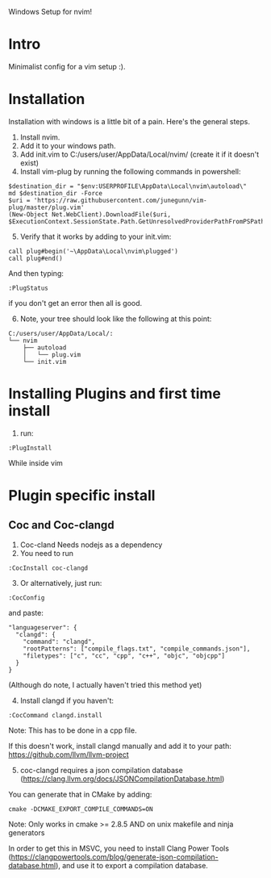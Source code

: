 Windows Setup for nvim!

# Intro

Minimalist config for a vim setup :).

# Installation

Installation with windows is a little bit of a pain. Here's the general steps.

1. Install nvim.
2. Add it to your windows path.
3. Add init.vim to C:/users/user/AppData/Local/nvim/ (create it if it doesn't exist)
4. Install vim-plug by running the following commands in powershell:

```
$destination_dir = "$env:USERPROFILE\AppData\Local\nvim\autoload\"
md $destination_dir -Force
$uri = 'https://raw.githubusercontent.com/junegunn/vim-plug/master/plug.vim'
(New-Object Net.WebClient).DownloadFile($uri, $ExecutionContext.SessionState.Path.GetUnresolvedProviderPathFromPSPath("$destination_dir\plug.vim"))
```

5. Verify that it works by adding to your init.vim:
```
call plug#begin('~\AppData\Local\nvim\plugged')
call plug#end()
```

And then typing:
```
:PlugStatus
```

if you don't get an error then all is good.

6. Note, your tree should look like the following at this point:

```
C:/users/user/AppData/Local/:
└── nvim
    ├── autoload
    │   └── plug.vim
    └── init.vim
```

# Installing Plugins and first time install

1. run:
```
:PlugInstall
```
While inside vim

# Plugin specific install
## Coc and Coc-clangd
1. Coc-cland Needs nodejs as a dependency
2. You need to run
```
:CocInstall coc-clangd
```
3. Or alternatively, just run:
```
:CocConfig
```
and paste:
```
"languageserver": {
  "clangd": {
    "command": "clangd",
    "rootPatterns": ["compile_flags.txt", "compile_commands.json"],
    "filetypes": ["c", "cc", "cpp", "c++", "objc", "objcpp"]
  }
}
```

(Although do note, I actually haven't tried this method yet)

4. Install clangd if you haven't:
```
:CocCommand clangd.install
```
Note: This has to be done in a cpp file.

If this doesn't work, install clangd manually and add it to your path:
https://github.com/llvm/llvm-project

5. coc-clangd requires a json compilation database (https://clang.llvm.org/docs/JSONCompilationDatabase.html)

You can generate that in CMake by adding:
```
cmake -DCMAKE_EXPORT_COMPILE_COMMANDS=ON
```
Note: Only works in cmake >= 2.8.5 AND on unix makefile and ninja generators

In order to get this in MSVC, you need to install Clang Power Tools (https://clangpowertools.com/blog/generate-json-compilation-database.html), and use it to export a compilation database.
